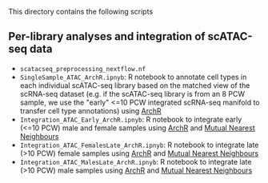 This directory contains the following scripts

## Per-library analyses and integration of scATAC-seq data

- `scatacseq_preprocessing_nextflow.nf`
- `SingleSample_ATAC_ArchR.ipnyb`: R notebook to annotate cell types in each individual scATAC-seq library based on the matched view of the scRNA-seq dataset (e.g. if the scATAC-seq library is from an 8 PCW sample, we use the "early" <=10 PCW integrated scRNA-seq manifold to transfer cell type annotations) using [ArchR]([10.1038/s41588-021-00790-6](https://doi.org/10.1038/s41588-021-00790-6))
- `Integration_ATAC_Early_ArchR.ipnyb`: R notebook to integrate early (<=10 PCW) male and female samples using [ArchR]([10.1038/s41588-021-00790-6](https://doi.org/10.1038/s41588-021-00790-6)) and [Mutual Nearest Neighbours](https://doi.org/10.1038/nbt.4091)
- `Integration_ATAC_FemalesLate_ArchR.ipnyb`: R notebook to integrate late (>10 PCW) female samples using [ArchR]([10.1038/s41588-021-00790-6](https://doi.org/10.1038/s41588-021-00790-6)) and [Mutual Nearest Neighbours](https://doi.org/10.1038/nbt.4091)
- `Integration_ATAC_MalesLate_ArchR.ipnyb`: R notebook to integrate late (>10 PCW) male samples using [ArchR]([10.1038/s41588-021-00790-6](https://doi.org/10.1038/s41588-021-00790-6)) and [Mutual Nearest Neighbours](https://doi.org/10.1038/nbt.4091)
